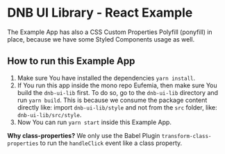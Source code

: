 # DNB UI Library - React Example

The Example App has also a CSS Custom Properties Polyfill (ponyfill) in place, because we have some Styled Components usage as well.

## How to run this Example App

1. Make sure You have installed the dependencies `yarn install`.
1. If You run this app inside the mono repo Eufemia, then make sure You build the `dnb-ui-lib` first. To do so, go to the `dnb-ui-lib` directory and run `yarn build`. This is because we consume the package content directly like: import `dnb-ui-lib/style` and not from the `src` folder, like: `dnb-ui-lib/src/style`.
1. Now You can run `yarn start` inside this Example App.

**Why class-properties?**
We only use the Babel Plugin `transform-class-properties` to run the `handleClick` event like a class property.

